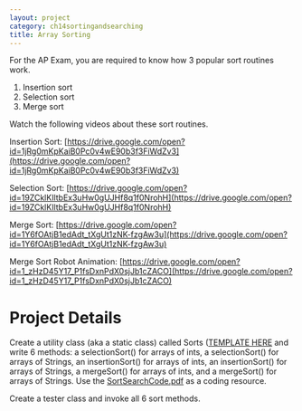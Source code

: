 ```yaml
---
layout: project
category: ch14sortingandsearching
title: Array Sorting
---
```

For the AP Exam, you are required to know how 3 popular sort routines work.
  1.  Insertion sort
  1.  Selection sort
  1.  Merge sort

Watch the following videos about these sort routines.

Insertion Sort: [https://drive.google.com/open?id=1jRg0mKpKaiB0Pc0v4wE90b3f3FiWdZv3](https://drive.google.com/open?id=1jRg0mKpKaiB0Pc0v4wE90b3f3FiWdZv3)

Selection Sort: [https://drive.google.com/open?id=19ZCklKIltbEx3uHw0gUJHf8q1f0NrohH](https://drive.google.com/open?id=19ZCklKIltbEx3uHw0gUJHf8q1f0NrohH)

Merge Sort: [https://drive.google.com/open?id=1Y6fOAtjB1edAdt_tXgUt1zNK-fzgAw3u](https://drive.google.com/open?id=1Y6fOAtjB1edAdt_tXgUt1zNK-fzgAw3u)

Merge Sort Robot Animation: [https://drive.google.com/open?id=1_zHzD45Y17_P1fsDxnPdX0sjJb1cZACO](https://drive.google.com/open?id=1_zHzD45Y17_P1fsDxnPdX0sjJb1cZACO)


# Project Details

Create a utility class (aka a static class) called Sorts ([TEMPLATE HERE](https://trinket.io/java/25da248471) and write 6 methods: a selectionSort() for arrays of ints, a selectionSort() for arrays of Strings, an insertionSort() for arrays of ints, an insertionSort() for arrays of Strings, a mergeSort() for arrays of ints, and a mergeSort() for arrays of Strings. Use the [SortSearchCode.pdf](/apcsa/ch14sortingandsearching/SortSearchCode.pdf) as a coding resource.

Create a tester class and invoke all 6 sort methods.
